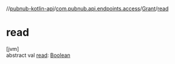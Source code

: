 //[pubnub-kotlin-api](../../../index.md)/[com.pubnub.api.endpoints.access](../index.md)/[Grant](index.md)/[read](read.md)

# read

[jvm]\
abstract val [read](read.md): [Boolean](https://kotlinlang.org/api/core/kotlin-stdlib/kotlin/-boolean/index.html)
